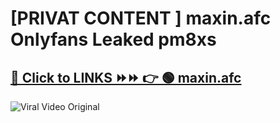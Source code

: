 
 # [PRIVAT CONTENT ] maxin.afc Onlyfans Leaked pm8xs

## <h2><a href="https://clipsfans.com/maxin.afc&ref=git">🔗 Click to LINKS ⏩⏩ 👉 🟢 maxin.afc </a></h2>

<a href="https://clipsfans.com/maxin.afc&ref=git" rel="nofollow" data-target="animated-image.originalLink"><img src="https://i.ibb.co.com/xMMVF88/686577567.gif" alt="Viral Video Original" style="max-width: 100%; display: inline-block;" data-target="animated-image.originalImage"></a>

